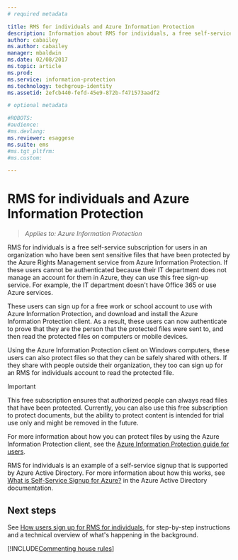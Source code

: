```yaml
---
# required metadata

title: RMS for individuals and Azure Information Protection
description: Information about RMS for individuals, a free self-service subscription for users in an organization who have been sent sensitive files that have been protected by the Azure Rights Management service, but these users cannot be authenticated because their IT department does not manage an account for them in Azure. 
author: cabailey
ms.author: cabailey
manager: mbaldwin
ms.date: 02/08/2017
ms.topic: article
ms.prod:
ms.service: information-protection
ms.technology: techgroup-identity
ms.assetid: 2efcb440-fefd-45e9-872b-f471573aadf2

# optional metadata

#ROBOTS:
#audience:
#ms.devlang:
ms.reviewer: esaggese
ms.suite: ems
#ms.tgt_pltfrm:
#ms.custom:

---
```


# RMS for individuals and Azure Information Protection

>*Applies to: Azure Information Protection*

RMS for individuals is a free self-service subscription for users in an organization who have been sent sensitive files that have been protected by the Azure Rights Management service from Azure Information Protection. If these users cannot be authenticated because their IT department does not manage an account for them in Azure, they can use this free sign-up service. For example, the IT department doesn't have Office 365 or use Azure services.

These users can sign up for a free work or school account to use with Azure Information Protection, and download and install the Azure Information Protection client. As a result, these users can now authenticate to prove that they are the person that the protected files were sent to, and then read the protected files on computers or mobile devices.

Using the Azure Information Protection client on Windows computers, these users can also protect files so that they can be safely shared with others. If they share with people outside their organization, they too can sign up for an RMS for individuals account to read the protected file.

> [!IMPORTANT]
> This free subscription ensures that authorized people can always read files that have been protected. Currently, you can also use this free subscription to protect documents, but the ability to protect content is intended for trial use only and might be removed in the future. 

For more information about how you can protect files by using the Azure Information Protection client, see the [Azure Information Protection guide for users](../rms-client/client-user-guide.md).

RMS for individuals is an example of a self-service signup that is supported by Azure Active Directory. For more information about how this works, see [What is Self-Service Signup for Azure?](/active-directory/active-directory-self-service-signup) in the Azure Active Directory documentation. 

## Next steps
See [How users sign up for RMS for individuals](rms-for-individuals-user-sign-up.md), for step-by-step instructions and a technical overview of what's happening in the background. 

[!INCLUDE[Commenting house rules](../includes/houserules.md)]
